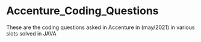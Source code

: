 # Accenture_Coding_Questions
These are the coding questions asked in Accenture in (may/2021) in various slots solved in JAVA 
